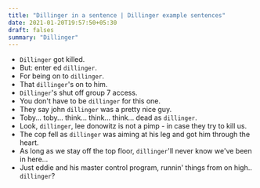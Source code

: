```yaml
---
title: "Dillinger in a sentence | Dillinger example sentences"
date: 2021-01-20T19:57:50+05:30
draft: falses
summary: "Dillinger"
---
```

- `Dillinger` got killed.
- But: enter ed `dillinger`.
- For being on to `dillinger`.
- That `dillinger`'s on to him.
- `Dillinger`'s shut off group 7 access.
- You don't have to be `dillinger` for this one.
- They say john `dillinger` was a pretty nice guy.
- Toby... toby... think... think... think... dead as `dillinger`.
- Look, `dillinger`, lee donowitz is not a pimp - in case they try to kill us.
- The cop fell as `dillinger` was aiming at his leg and got him through the heart.
- As long as we stay off the top floor, `dillinger`'ll never know we've been in here...
- Just eddie and his master control program, runnin' things from on high.. `dillinger`?
                 

